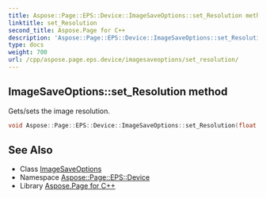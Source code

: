 ```yaml
---
title: Aspose::Page::EPS::Device::ImageSaveOptions::set_Resolution method
linktitle: set_Resolution
second_title: Aspose.Page for C++
description: 'Aspose::Page::EPS::Device::ImageSaveOptions::set_Resolution method. Gets/sets the image resolution in C++.'
type: docs
weight: 700
url: /cpp/aspose.page.eps.device/imagesaveoptions/set_resolution/
---
```

## ImageSaveOptions::set_Resolution method


Gets/sets the image resolution.

```cpp
void Aspose::Page::EPS::Device::ImageSaveOptions::set_Resolution(float value)
```

## See Also

* Class [ImageSaveOptions](../)
* Namespace [Aspose::Page::EPS::Device](../../)
* Library [Aspose.Page for C++](../../../)
